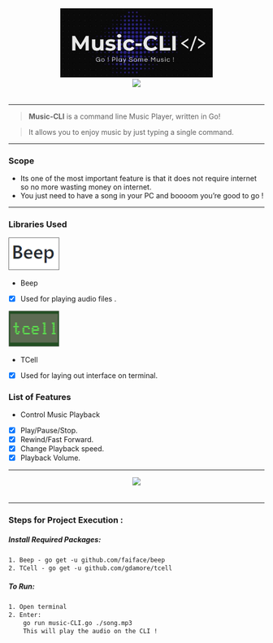 <div align = "center">
<img src="images/logo.jpeg" width=300px/>
 </div>
<div align="center">
 
<div align = "center">
<img src="https://img.shields.io/badge/-GoLang-white?style=for-the-badge&logo=go" width=150px/>
 </div>
 


<br>



</div>

------------------------------------------

> **Music-CLI** is a command line Music Player, written in Go! 

> It allows you to enjoy music by just typing a single command.



------------------------------------------

### Scope

* Its one of the most important feature is that it does not require internet so no more wasting money on internet.
* You just need to have a song in your PC and boooom you’re good to go !

------------------------------------------
### Libraries Used

<img src="images/beep.png" width=100px/>

* Beep 
- [x] Used for playing audio files .

<img src="images/tcell.png" width=100px/>

* TCell
- [x] Used for laying out interface on terminal. 

### List of Features 

* Control Music Playback
- [x] Play/Pause/Stop.
- [x] Rewind/Fast Forward.
- [x] Change Playback speed.
- [x] Playback Volume.

------------------------------------------
<div align = "center">

<img src="finalrec.mp4" width=600px/>
<br/><br/>

</div>

------------------------------------------

### Steps for Project Execution :

##### Install Required Packages:
```
1. Beep - go get -u github.com/faiface/beep
2. TCell - go get -u github.com/gdamore/tcell
```
##### To Run:
```
1. Open terminal
2. Enter:
    go run music-CLI.go ./song.mp3
    This will play the audio on the CLI !
```


